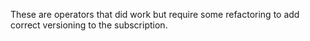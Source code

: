 These are operators that did work but require some refactoring to add correct versioning to the subscription. 
